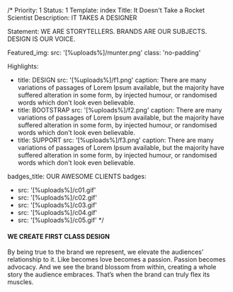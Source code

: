 /*
Priority: 1
Status: 1
Template: index
Title: It Doesn't Take a Rocket Scientist
Description: IT TAKES A DESIGNER

Statement: WE ARE STORYTELLERS. BRANDS ARE OUR SUBJECTS. DESIGN IS OUR VOICE.

Featured_img:
  src: '[%uploads%]/munter.png'
  class: 'no-padding'

Highlights:
- title: DESIGN
  src: '[%uploads%]/f1.png'
  caption: There are many variations of passages of Lorem Ipsum available, but the majority have suffered alteration in some form, by injected humour, or randomised words which don't look even believable.
- title: BOOTSTRAP
  src: '[%uploads%]/f2.png'
  caption: There are many variations of passages of Lorem Ipsum available, but the majority have suffered alteration in some form, by injected humour, or randomised words which don't look even believable.
- title: SUPPORT
  src: '[%uploads%]/f3.png'
  caption: There are many variations of passages of Lorem Ipsum available, but the majority have suffered alteration in some form, by injected humour, or randomised words which don't look even believable.

badges_title: OUR AWESOME CLIENTS
badges:
- src: '[%uploads%]/c01.gif'
- src: '[%uploads%]/c02.gif'
- src: '[%uploads%]/c03.gif'
- src: '[%uploads%]/c04.gif'
- src: '[%uploads%]/c05.gif'
*/
<h4>WE CREATE FIRST CLASS DESIGN</h4>
<p>By being true to the brand we represent, we elevate the audiences’ relationship to it. Like becomes love becomes a passion. Passion becomes advocacy. And we see the brand blossom from within, creating a whole story the audience embraces. That’s when the brand can truly flex its muscles.</p>
